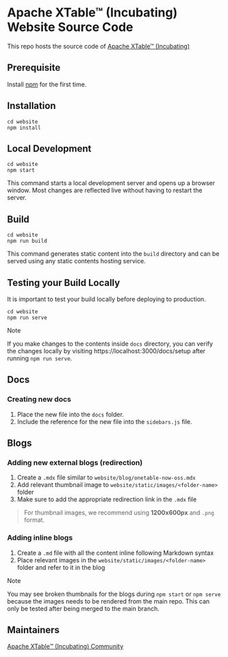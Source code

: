 # Apache XTable™ (Incubating) Website Source Code

This repo hosts the source code of [Apache XTable™ (Incubating)](https://github.com/apache/incubator-xtable)

## Prerequisite

Install [npm](https://treehouse.github.io/installation-guides/mac/node-mac.html) for the first time.

## Installation

```console
cd website
npm install
```

## Local Development

```console
cd website
npm start
```

This command starts a local development server and opens up a browser window.
Most changes are reflected live without having to restart the server.

## Build

```console
cd website
npm run build
```

This command generates static content into the `build` directory and can be served using any static contents hosting service.

## Testing your Build Locally

It is important to test your build locally before deploying to production.

```console
cd website
npm run serve
```

> [!NOTE]  
> If you make changes to the contents inside `docs` directory, you can verify the changes locally by visiting https://localhost:3000/docs/setup after running `npm run serve`.

## Docs

### Creating new docs

1. Place the new file into the `docs` folder.
2. Include the reference for the new file into the `sidebars.js` file.

## Blogs

### Adding new external blogs (redirection)

1. Create a `.mdx` file similar to `website/blog/onetable-now-oss.mdx`
2. Add relevant thumbnail image to `website/static/images/<folder-name>` folder
3. Make sure to add the appropriate redirection link in the `.mdx` file

> For thumbnail images, we recommend using **1200x600px** and `.png` format.

### Adding inline blogs

1. Create a `.md` file with all the content inline following Markdown syntax
2. Place relevant images in the `website/static/images/<folder-name>` folder and refer to it in the blog

> [!NOTE]  
> You may see broken thumbnails for the blogs during `npm start` or `npm serve` because the images needs to be rendered from the main repo. This can only be tested after being merged to the main branch.

## Maintainers

[Apache XTable™ (Incubating) Community](https://incubator.apache.org/projects/xtable.html)
